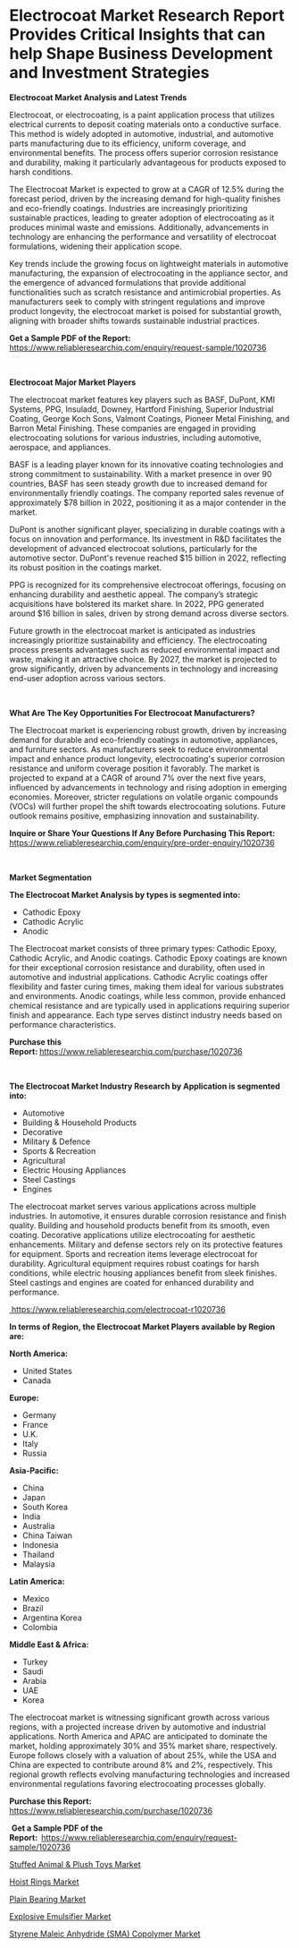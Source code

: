 <p><h1>Electrocoat Market Research Report Provides Critical Insights that can help Shape Business Development and Investment Strategies</h1></p><p><strong>Electrocoat Market Analysis and Latest Trends</strong></p>
<p><p>Electrocoat, or electrocoating, is a paint application process that utilizes electrical currents to deposit coating materials onto a conductive surface. This method is widely adopted in automotive, industrial, and automotive parts manufacturing due to its efficiency, uniform coverage, and environmental benefits. The process offers superior corrosion resistance and durability, making it particularly advantageous for products exposed to harsh conditions.</p><p>The Electrocoat Market is expected to grow at a CAGR of 12.5% during the forecast period, driven by the increasing demand for high-quality finishes and eco-friendly coatings. Industries are increasingly prioritizing sustainable practices, leading to greater adoption of electrocoating as it produces minimal waste and emissions. Additionally, advancements in technology are enhancing the performance and versatility of electrocoat formulations, widening their application scope.</p><p>Key trends include the growing focus on lightweight materials in automotive manufacturing, the expansion of electrocoating in the appliance sector, and the emergence of advanced formulations that provide additional functionalities such as scratch resistance and antimicrobial properties. As manufacturers seek to comply with stringent regulations and improve product longevity, the electrocoat market is poised for substantial growth, aligning with broader shifts towards sustainable industrial practices.</p></p>
<p><strong>Get a Sample PDF of the Report:&nbsp;</strong> <a href="https://www.reliableresearchiq.com/enquiry/request-sample/1020736?utm_campaign=1906&utm_medium=2&utm_source=Github&utm_content=ia&utm_term=21032025&utm_id=electrocoat">https://www.reliableresearchiq.com/enquiry/request-sample/1020736</a></p>
<p>&nbsp;</p>
<p><strong>Electrocoat Major Market Players</strong></p>
<p><p>The electrocoat market features key players such as BASF, DuPont, KMI Systems, PPG, Insuladd, Downey, Hartford Finishing, Superior Industrial Coating, George Koch Sons, Valmont Coatings, Pioneer Metal Finishing, and Barron Metal Finishing. These companies are engaged in providing electrocoating solutions for various industries, including automotive, aerospace, and appliances.</p><p>BASF is a leading player known for its innovative coating technologies and strong commitment to sustainability. With a market presence in over 90 countries, BASF has seen steady growth due to increased demand for environmentally friendly coatings. The company reported sales revenue of approximately $78 billion in 2022, positioning it as a major contender in the market.</p><p>DuPont is another significant player, specializing in durable coatings with a focus on innovation and performance. Its investment in R&D facilitates the development of advanced electrocoat solutions, particularly for the automotive sector. DuPont's revenue reached $15 billion in 2022, reflecting its robust position in the coatings market.</p><p>PPG is recognized for its comprehensive electrocoat offerings, focusing on enhancing durability and aesthetic appeal. The company’s strategic acquisitions have bolstered its market share. In 2022, PPG generated around $16 billion in sales, driven by strong demand across diverse sectors.</p><p>Future growth in the electrocoat market is anticipated as industries increasingly prioritize sustainability and efficiency. The electrocoating process presents advantages such as reduced environmental impact and waste, making it an attractive choice. By 2027, the market is projected to grow significantly, driven by advancements in technology and increasing end-user adoption across various sectors.</p></p>
<p>&nbsp;</p>
<p><strong>What Are The Key Opportunities For Electrocoat Manufacturers?</strong></p>
<p><p>The Electrocoat market is experiencing robust growth, driven by increasing demand for durable and eco-friendly coatings in automotive, appliances, and furniture sectors. As manufacturers seek to reduce environmental impact and enhance product longevity, electrocoating's superior corrosion resistance and uniform coverage position it favorably. The market is projected to expand at a CAGR of around 7% over the next five years, influenced by advancements in technology and rising adoption in emerging economies. Moreover, stricter regulations on volatile organic compounds (VOCs) will further propel the shift towards electrocoating solutions. Future outlook remains positive, emphasizing innovation and sustainability.</p></p>
<p><strong>Inquire or Share Your Questions If Any Before Purchasing This Report:</strong> <a href="https://www.reliableresearchiq.com/enquiry/pre-order-enquiry/1020736?utm_campaign=1906&utm_medium=2&utm_source=Github&utm_content=ia&utm_term=21032025&utm_id=electrocoat">https://www.reliableresearchiq.com/enquiry/pre-order-enquiry/1020736</a></p>
<p>&nbsp;</p>
<p><strong>Market Segmentation</strong></p>
<p><strong>The Electrocoat Market Analysis by types is segmented into:</strong></p>
<p><ul><li>Cathodic Epoxy</li><li>Cathodic Acrylic</li><li>Anodic</li></ul></p>
<p><p>The Electrocoat market consists of three primary types: Cathodic Epoxy, Cathodic Acrylic, and Anodic coatings. Cathodic Epoxy coatings are known for their exceptional corrosion resistance and durability, often used in automotive and industrial applications. Cathodic Acrylic coatings offer flexibility and faster curing times, making them ideal for various substrates and environments. Anodic coatings, while less common, provide enhanced chemical resistance and are typically used in applications requiring superior finish and appearance. Each type serves distinct industry needs based on performance characteristics.</p></p>
<p><strong>Purchase this Report:&nbsp;</strong><a href="https://www.reliableresearchiq.com/purchase/1020736?utm_campaign=1906&utm_medium=2&utm_source=Github&utm_content=ia&utm_term=21032025&utm_id=electrocoat">https://www.reliableresearchiq.com/purchase/1020736</a></p>
<p>&nbsp;</p>
<p><strong>The Electrocoat Market Industry Research by Application is segmented into:</strong></p>
<p><ul><li>Automotive</li><li>Building & Household Products</li><li>Decorative</li><li>Military & Defence</li><li>Sports & Recreation</li><li>Agricultural</li><li>Electric Housing Appliances</li><li>Steel Castings</li><li>Engines</li></ul></p>
<p><p>The electrocoat market serves various applications across multiple industries. In automotive, it ensures durable corrosion resistance and finish quality. Building and household products benefit from its smooth, even coating. Decorative applications utilize electrocoating for aesthetic enhancements. Military and defense sectors rely on its protective features for equipment. Sports and recreation items leverage electrocoat for durability. Agricultural equipment requires robust coatings for harsh conditions, while electric housing appliances benefit from sleek finishes. Steel castings and engines are coated for enhanced durability and performance.</p></p>
<p><a href="https://www.reliableresearchiq.com/electrocoat-r1020736?utm_campaign=1906&utm_medium=2&utm_source=Github&utm_content=ia&utm_term=21032025&utm_id=electrocoat">&nbsp;https://www.reliableresearchiq.com/electrocoat-r1020736</a></p>
<p><strong>In terms of Region, the Electrocoat Market Players available by Region are:</strong></p>
<p>
    <p> <strong> North America: </strong>
        <ul>
            <li>United States</li>
            <li>Canada</li>
        </ul>
        </p> 
    <p> <strong> Europe: </strong>
        <ul>
            <li>Germany</li>
            <li>France</li>
            <li>U.K.</li>
            <li>Italy</li>
            <li>Russia</li>
        </ul>
        </p> 
    <p> <strong> Asia-Pacific: </strong>
        <ul>
            <li>China</li>
            <li>Japan</li>
            <li>South Korea</li>
            <li>India</li>
            <li>Australia</li>
            <li>China Taiwan</li>
            <li>Indonesia</li>
            <li>Thailand</li>
            <li>Malaysia</li>
        </ul>
        </p> 
    <p> <strong> Latin America: </strong>
        <ul>
            <li>Mexico</li>
            <li>Brazil</li>
            <li>Argentina Korea</li>
            <li>Colombia</li>
        </ul>
        </p> 
    <p> <strong> Middle East & Africa: </strong>
        <ul>
            <li>Turkey</li>
            <li>Saudi</li>
            <li>Arabia</li>
            <li>UAE</li>
            <li>Korea</li>
        </ul>
    </p>
    </p>
<p><p>The electrocoat market is witnessing significant growth across various regions, with a projected increase driven by automotive and industrial applications. North America and APAC are anticipated to dominate the market, holding approximately 30% and 35% market share, respectively. Europe follows closely with a valuation of about 25%, while the USA and China are expected to contribute around 8% and 2%, respectively. This regional growth reflects evolving manufacturing technologies and increased environmental regulations favoring electrocoating processes globally.</p></p>
<p><strong>Purchase this Report: </strong><a href="https://www.reliableresearchiq.com/purchase/1020736?utm_campaign=1906&utm_medium=2&utm_source=Github&utm_content=ia&utm_term=21032025&utm_id=electrocoat">https://www.reliableresearchiq.com/purchase/1020736</a></p>
<p>&nbsp;<strong>Get a Sample PDF of the Report:&nbsp;&nbsp;</strong><a href="https://www.reliableresearchiq.com/enquiry/request-sample/1020736?utm_campaign=1906&utm_medium=2&utm_source=Github&utm_content=ia&utm_term=21032025&utm_id=electrocoat">https://www.reliableresearchiq.com/enquiry/request-sample/1020736</a></p>
<p><strong></strong></p>
<p><p><a href="https://github.com/akramisabtu/Market-Research-Report-List-1/blob/main/stuffed-animal-plush-toys-market.md?utm_campaign=1906&utm_medium=2&utm_source=Github&utm_content=ia&utm_term=21032025&utm_id=electrocoat">Stuffed Animal & Plush Toys Market</a></p><p><a href="https://github.com/cherrivacius/Market-Research-Report-List-1/blob/main/hoist-rings-market.md?utm_campaign=1906&utm_medium=2&utm_source=Github&utm_content=ia&utm_term=21032025&utm_id=electrocoat">Hoist Rings Market</a></p><p><a href="https://github.com/mafuzakirju/Market-Research-Report-List-1/blob/main/plain-bearing-market.md?utm_campaign=1906&utm_medium=2&utm_source=Github&utm_content=ia&utm_term=21032025&utm_id=electrocoat">Plain Bearing Market</a></p><p><a href="https://github.com/Mayankdeswa/Market-Research-Report-List-1/blob/main/explosive-emulsifier-market.md?utm_campaign=1906&utm_medium=2&utm_source=Github&utm_content=ia&utm_term=21032025&utm_id=electrocoat">Explosive Emulsifier Market</a></p><p><a href="https://github.com/izetajhazuga/Market-Research-Report-List-1/blob/main/styrene-maleic-anhydride-sma-copolymer-market.md?utm_campaign=1906&utm_medium=2&utm_source=Github&utm_content=ia&utm_term=21032025&utm_id=electrocoat">Styrene Maleic Anhydride (SMA) Copolymer Market</a></p></p>